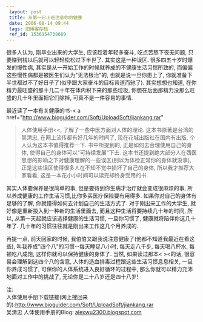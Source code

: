 ```yaml
---
 layout: post
 title: 从第一日上班注意你的健康
 date: 2006-08-14 09:44
 tags: 旧博客存档
 ref_id: 1536954738689
---
```

很多人认为, 刚毕业出来的大学生, 应该趁着年轻多奋斗, 吃点苦熬下夜无问题, 只要赚到钱以后就可以轻轻松松过下半世了. 其实这是一种误区.
很多四五十岁时爆发的慢性病, 其实是从一开始工作的时候就养成的不健康生活习惯所致的, 而偏偏这些慢性病都是被医生们认为"无法根治"的,
也就是说一旦你患上了, 你就准备下半世都过不了好日子了(似乎跟大家奋斗的目标背道而驰了). 其实想想也知道,
在你精力最旺盛的那十几二十年在体内积下来的那些垃圾, 你想在后面那精力没那么旺盛的几十年里面把它们除掉, 可真不是一件容易的事情.

最近读了一本有关健康的书-< a href="http://www.bioguider.com/Soft/UploadSoft/jiankang.rar"
>人体使用手册<<, 了解了一些中医方面对人体的理论. 这本书原著是台湾的吴清忠, 在网上流传都有好几年的时间了, 现在花城出版社在国内有出版,
个人认为这本书值得推荐一下. 书中所提到的, 正是如何去合理使用自己的身体, 使得自己的身体可以"可持续发展"下去.
这本书还提到绝大部分人在西医思想的影响之下对健康理解的一些误区(别以为体检正常你的身体就没事), 正是这些误区使得很多人在不知不觉中损坏了自己的身体,
所以我才推荐大家看看, 这是一本花小小时间可以读完却终身受用的书.

其实人体要保养是很简单的事, 但是要待到你生病才治疗就会变成很麻烦的事, 所以养成健康的工作生活习惯,比你多买医疗保险要有用得多.
如果你对自己的身体有足够的了解, 你就懂得如何去计划自己的生活方式了. 对于刚出来工作的大学生, 就好像是重新投入到一种新的生活里面去,
而且这种生活将要持续几十年的时间, 所以, 从第一天起就应该选择健康的生活习惯, 一旦你习惯了, 健康就将陪伴你这几十年了.
几十年的习惯往往就是刚出来工作这几个月养成的.

再提一点, 前天回家的时候, 我伯伯又跟我说注意健康了(他都不知道我最近在看这些), 叫我养成"四个八"的习惯--每天睡足八小时, 每天走八千步,
每天喝八杯水, 每顿吃八成饱, 这样你就可以保持健康的身体了.  当然, 如果读过那本< ><的话, 很容易会理解到这四个八的含意,
人体的造血排毒过程跟这些生活习惯息息相关, 一旦你养成习惯了, 可保你的人体系统进入良好循环的过程中, 那么你就可以精力充沛地面对工作中的挑战了,
无论你是二十八岁还是四十八岁!

注:  
人体使用手册下载链接(网上搜回来的):<http://www.bioguider.com/Soft/UploadSoft/jiankang.rar>  
吴清忠 人体使用手册的Blog: [alexwu2300.blogspot.com](http://alexwu2300.blogspot.com)

